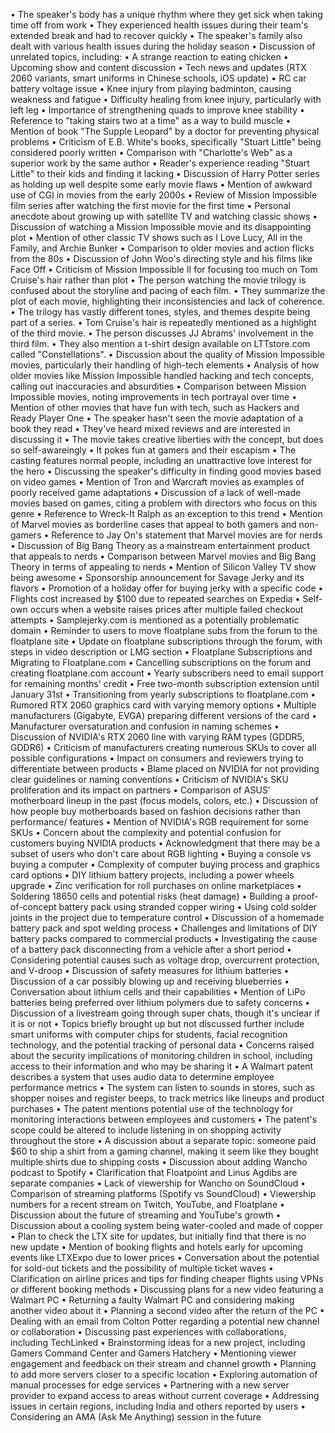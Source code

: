 • The speaker's body has a unique rhythm where they get sick when taking time off from work
• They experienced health issues during their team's extended break and had to recover quickly
• The speaker's family also dealt with various health issues during the holiday season
• Discussion of unrelated topics, including:
  • A strange reaction to eating chicken
  • Upcoming show and content discussion
  • Tech news and updates (RTX 2060 variants, smart uniforms in Chinese schools, iOS update)
• RC car battery voltage issue
• Knee injury from playing badminton, causing weakness and fatigue
• Difficulty healing from knee injury, particularly with left leg
• Importance of strengthening quads to improve knee stability
• Reference to "taking stairs two at a time" as a way to build muscle
• Mention of book "The Supple Leopard" by a doctor for preventing physical problems
• Criticism of E.B. White's books, specifically "Stuart Little" being considered poorly written
• Comparison with "Charlotte's Web" as a superior work by the same author
• Reader's experience reading "Stuart Little" to their kids and finding it lacking
• Discussion of Harry Potter series as holding up well despite some early movie flaws
• Mention of awkward use of CGI in movies from the early 2000s
• Review of Mission Impossible film series after watching the first movie for the first time
• Personal anecdote about growing up with satellite TV and watching classic shows
• Discussion of watching a Mission Impossible movie and its disappointing plot
• Mention of other classic TV shows such as I Love Lucy, All in the Family, and Archie Bunker
• Comparison to older movies and action flicks from the 80s
• Discussion of John Woo's directing style and his films like Face Off
• Criticism of Mission Impossible II for focusing too much on Tom Cruise's hair rather than plot
• The person watching the movie trilogy is confused about the storyline and pacing of each film.
• They summarize the plot of each movie, highlighting their inconsistencies and lack of coherence.
• The trilogy has vastly different tones, styles, and themes despite being part of a series.
• Tom Cruise's hair is repeatedly mentioned as a highlight of the third movie.
• The person discusses JJ Abrams' involvement in the third film.
• They also mention a t-shirt design available on LTTstore.com called "Constellations".
• Discussion about the quality of Mission Impossible movies, particularly their handling of high-tech elements
• Analysis of how older movies like Mission Impossible handled hacking and tech concepts, calling out inaccuracies and absurdities
• Comparison between Mission Impossible movies, noting improvements in tech portrayal over time
• Mention of other movies that have fun with tech, such as Hackers and Ready Player One
• The speaker hasn't seen the movie adaptation of a book they read
• They've heard mixed reviews and are interested in discussing it
• The movie takes creative liberties with the concept, but does so self-awareingly
• It pokes fun at gamers and their escapism
• The casting features normal people, including an unattractive love interest for the hero
• Discussing the speaker's difficulty in finding good movies based on video games
• Mention of Tron and Warcraft movies as examples of poorly received game adaptations
• Discussion of a lack of well-made movies based on games, citing a problem with directors who focus on this genre
• Reference to Wreck-It Ralph as an exception to this trend
• Mention of Marvel movies as borderline cases that appeal to both gamers and non-gamers
• Reference to Jay On's statement that Marvel movies are for nerds
• Discussion of Big Bang Theory as a mainstream entertainment product that appeals to nerds
• Comparison between Marvel movies and Big Bang Theory in terms of appealing to nerds
• Mention of Silicon Valley TV show being awesome
• Sponsorship announcement for Savage Jerky and its flavors
• Promotion of a holiday offer for buying jerky with a specific code
• Flights cost increased by $100 due to repeated searches on Expedia
• Self-own occurs when a website raises prices after multiple failed checkout attempts
• Samplejerky.com is mentioned as a potentially problematic domain
• Reminder to users to move floatplane subs from the forum to the floatplane site
• Update on floatplane subscriptions through the forum, with steps in video description or LMG section
• Floatplane Subscriptions and Migrating to Floatplane.com
• Cancelling subscriptions on the forum and creating floatplane.com account
• Yearly subscribers need to email support for remaining months' credit
• Free two-month subscription extension until January 31st
• Transitioning from yearly subscriptions to floatplane.com
• Rumored RTX 2060 graphics card with varying memory options
• Multiple manufacturers (Gigabyte, EVGA) preparing different versions of the card
• Manufacturer oversaturation and confusion in naming schemes
• Discussion of NVIDIA's RTX 2060 line with varying RAM types (GDDR5, GDDR6)
• Criticism of manufacturers creating numerous SKUs to cover all possible configurations
• Impact on consumers and reviewers trying to differentiate between products
• Blame placed on NVIDIA for not providing clear guidelines or naming conventions
• Criticism of NVIDIA's SKU proliferation and its impact on partners
• Comparison of ASUS' motherboard lineup in the past (focus models, colors, etc.)
• Discussion of how people buy motherboards based on fashion decisions rather than performance/ features
• Mention of NVIDIA's RGB requirement for some SKUs
• Concern about the complexity and potential confusion for customers buying NVIDIA products
• Acknowledgment that there may be a subset of users who don't care about RGB lighting
• Buying a console vs buying a computer
• Complexity of computer buying process and graphics card options
• DIY lithium battery projects, including a power wheels upgrade
• Zinc verification for roll purchases on online marketplaces
• Soldering 18650 cells and potential risks (heat damage)
• Building a proof-of-concept battery pack using stranded copper wiring
• Using cold solder joints in the project due to temperature control
• Discussion of a homemade battery pack and spot welding process
• Challenges and limitations of DIY battery packs compared to commercial products
• Investigating the cause of a battery pack disconnecting from a vehicle after a short period
• Considering potential causes such as voltage drop, overcurrent protection, and V-droop
• Discussion of safety measures for lithium batteries
• Discussion of a car possibly blowing up and receiving blueberries
• Conversation about lithium cells and their capabilities
• Mention of LiPo batteries being preferred over lithium polymers due to safety concerns
• Discussion of a livestream going through super chats, though it's unclear if it is or not
• Topics briefly brought up but not discussed further include smart uniforms with computer chips for students, facial recognition technology, and the potential tracking of personal data
• Concerns raised about the security implications of monitoring children in school, including access to their information and who may be sharing it
• A Walmart patent describes a system that uses audio data to determine employee performance metrics
• The system can listen to sounds in stores, such as shopper noises and register beeps, to track metrics like lineups and product purchases
• The patent mentions potential use of the technology for monitoring interactions between employees and customers
• The patent's scope could be altered to include listening in on shopping activity throughout the store
• A discussion about a separate topic: someone paid $60 to ship a shirt from a gaming channel, making it seem like they bought multiple shirts due to shipping costs
• Discussion about adding Wancho podcast to Spotify
• Clarification that Floatpoint and Linus Agdibs are separate companies
• Lack of viewership for Wancho on SoundCloud
• Comparison of streaming platforms (Spotify vs SoundCloud)
• Viewership numbers for a recent stream on Twitch, YouTube, and Floatplane
• Discussion about the future of streaming and YouTube's growth
• Discussion about a cooling system being water-cooled and made of copper
• Plan to check the LTX site for updates, but initially find that there is no new update
• Mention of booking flights and hotels early for upcoming events like LTXExpo due to lower prices
• Conversation about the potential for sold-out tickets and the possibility of multiple ticket waves
• Clarification on airline prices and tips for finding cheaper flights using VPNs or different booking methods
• Discussing plans for a new video featuring a Walmart PC
• Returning a faulty Walmart PC and considering making another video about it
• Planning a second video after the return of the PC
• Dealing with an email from Colton Potter regarding a potential new channel or collaboration
• Discussing past experiences with collaborations, including TechLinked
• Brainstorming ideas for a new project, including Gamers Command Center and Gamers Hatchery
• Mentioning viewer engagement and feedback on their stream and channel growth
• Planning to add more servers closer to a specific location
• Exploring automation of manual processes for edge services
• Partnering with a new server provider to expand access to areas without current coverage
• Addressing issues in certain regions, including India and others reported by users
• Considering an AMA (Ask Me Anything) session in the future